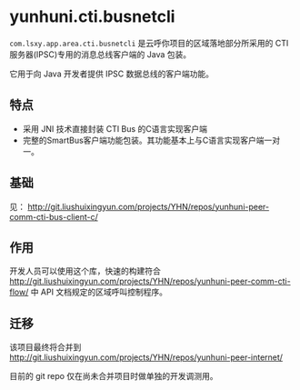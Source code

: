 # yunhuni.cti.busnetcli

`com.lsxy.app.area.cti.busnetcli` 是云呼你项目的区域落地部分所采用的 CTI 服务器(IPSC)专用的消息总线客户端的 Java 包装。

它用于向 Java 开发者提供 IPSC 数据总线的客户端功能。

## 特点

- 采用 JNI 技术直接封装 CTI Bus 的C语言实现客户端
- 完整的SmartBus客户端功能包装。其功能基本上与C语言实现客户端一对一。

## 基础
见： http://git.liushuixingyun.com/projects/YHN/repos/yunhuni-peer-comm-cti-bus-client-c/

## 作用
开发人员可以使用这个库，快速的构建符合 http://git.liushuixingyun.com/projects/YHN/repos/yunhuni-peer-comm-cti-flow/ 中 API 文档规定的区域呼叫控制程序。

## 迁移
该项目最终将合并到 http://git.liushuixingyun.com/projects/YHN/repos/yunhuni-peer-internet/

目前的 git repo 仅在尚未合并项目时做单独的开发调测用。
